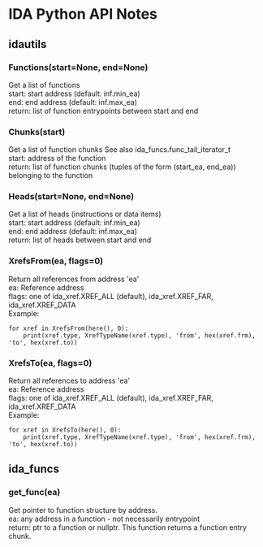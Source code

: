 # IDA Python API Notes

## idautils
### Functions(start=None, end=None)
Get a list of functions  
start: start address (default: inf.min_ea)  
end: end address (default: inf.max_ea)  
return: list of function entrypoints between start and end

### Chunks(start)
Get a list of function chunks See also ida_funcs.func_tail_iterator_t  
start: address of the function  
return: list of function chunks (tuples of the form (start_ea, end_ea)) belonging to the function


### Heads(start=None, end=None)
Get a list of heads (instructions or data items)  
start: start address (default: inf.min_ea)  
end: end address (default: inf.max_ea)  
return: list of heads between start and end  

### XrefsFrom(ea, flags=0)
Return all references from address 'ea'  
ea: Reference address  
flags: one of ida_xref.XREF_ALL (default), ida_xref.XREF_FAR, ida_xref.XREF_DATA  
Example:
```
for xref in XrefsFrom(here(), 0):  
    print(xref.type, XrefTypeName(xref.type), 'from', hex(xref.frm), 'to', hex(xref.to))  
```

### XrefsTo(ea, flags=0)
Return all references to address 'ea'  
ea: Reference address  
flags: one of ida_xref.XREF_ALL (default), ida_xref.XREF_FAR, ida_xref.XREF_DATA  
Example:
```
for xref in XrefsTo(here(), 0):
    print(xref.type, XrefTypeName(xref.type), 'from', hex(xref.frm), 'to', hex(xref.to))
```

## ida_funcs

### get_func(ea)
Get pointer to function structure by address.  
ea: any address in a function - not necessarily entrypoint  
return: ptr to a function or nullptr. This function returns a function entry chunk.
